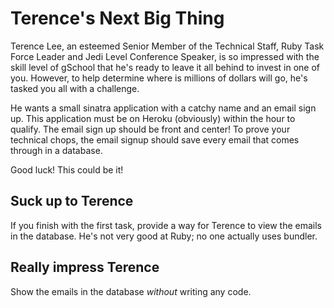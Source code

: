 # Terence's Next Big Thing

Terence Lee, an esteemed Senior Member of the Technical Staff, Ruby Task Force Leader and Jedi Level Conference Speaker, is so impressed with the skill level of gSchool that he's ready to leave it all behind to invest in one of you. However, to help determine where is millions of dollars will go, he's tasked you all with a challenge.

He wants a small sinatra application with a catchy name and an email sign up. This application must be on Heroku (obviously) within the hour to qualify. The email sign up should be front and center! To prove your technical chops, the email signup should save every email that comes through in a database.

Good luck! This could be it!

## Suck up to Terence

If you finish with the first task, provide a way for Terence to view the emails in the database. He's not very good at Ruby; no one actually uses bundler.

## Really impress Terence

Show the emails in the database *without* writing any code.
